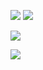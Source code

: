 

<!--
**Amlike-Tz/Amlike-Tz** is a ✨ _special_ ✨ repository because its `README.md` (this file) appears on your GitHub profile.

Here are some ideas to get you started:

- 🔭 I’m currently working on ...
- 🌱 I’m currently learning ...
- 👯 I’m looking to collaborate on ...
- 🤔 I’m looking for help with ...
- 💬 Ask me about ...
- 📫 How to reach me: ...
- 😄 Pronouns: ...
- ⚡ Fun fact: ...
-->
![](https://camo.githubusercontent.com/)
![](https://img.shields.io/badge/-cplusplus-e34f26?logo=html5&logoColor=fff)

![](https://github-readme-stats.vercel.app/api?username=Amlike-Tz&count_private=true&show_icons=true&theme=radical)

![](https://github-readme-stats.vercel.app/api/top-langs/?username=Amlike-Tz&show_icons=true&theme=radical)

